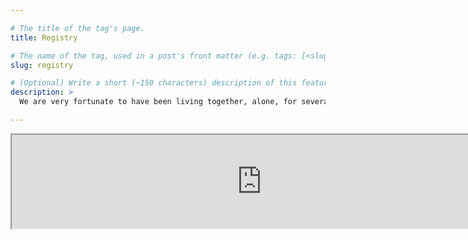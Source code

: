 ```yaml
---

# The title of the tag's page.
title: Registry

# The name of the tag, used in a post's front matter (e.g. tags: [<slug>]).
slug: registry

# (Optional) Write a short (~150 characters) description of this featured tag.
description: >
  We are very fortunate to have been living together, alone, for several years. As a result, we already own a lot of the typical wedding registry gifts! We live simply, and enjoy wine, experiences, and hand made items. If you want to give us something, but aren't sure what, we have a wedding registry, located below.

---
```


<iframe src="https://docs.google.com/spreadsheets/d/e/2PACX-1vT7EemueUERelXd09C6mdrCLkIhLB9XjqE_ZXjeXyQPdnwqKem-qVYIPdM60Z87E5rtsKEjf4p3YBKM/pubhtml?gid=850058996&amp;single=true&amp;widget=true&amp;headers=false" width="800"></iframe>
